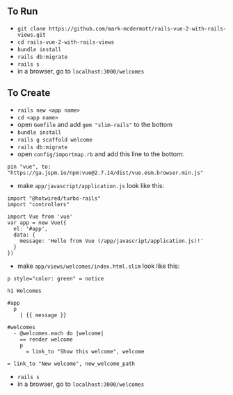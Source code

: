 ## To Run
- `git clone https://github.com/mark-mcdermott/rails-vue-2-with-rails-views.git`
- `cd rails-vue-2-with-rails-views`
- `bundle install`
- `rails db:migrate`
- `rails s`
- in a browser, go to `localhost:3000/welcomes`

## To Create
- `rails new <app name>`
- `cd <app name>`
- open `Gemfile` and add `gem "slim-rails"` to the bottom
- `bundle install`
- `rails g scaffold welcome`
- `rails db:migrate`
- open `config/importmap.rb` and add this line to the bottom:
```
pin "vue", to: "https://ga.jspm.io/npm:vue@2.7.14/dist/vue.esm.browser.min.js"
```
- make `app/javascript/application.js` look like this:
```
import "@hotwired/turbo-rails"
import "controllers"

import Vue from 'vue'
var app = new Vue({
  el: '#app',
  data: {
    message: 'Hello from Vue (/app/javascript/application.js)!'
  }
})
```
- make `app/views/welcomes/index.html.slim` look like this:
```
p style="color: green" = notice

h1 Welcomes

#app
  p
    | {{ message }}

#welcomes
  - @welcomes.each do |welcome|
    == render welcome
    p
      = link_to "Show this welcome", welcome

= link_to "New welcome", new_welcome_path

```
- `rails s`
- in a browser, go to `localhost:3000/welcomes`